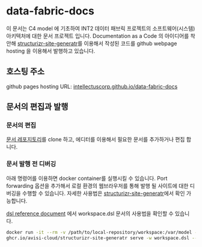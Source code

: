# data-fabric-docs

이 문서는 C4 model 에 기초하여 INT2 데이터 패브릭 프로젝트의 소프트웨어(시스템) 아키텍처에 대한 문서 프로젝트 입니다.
Documentation as a Code 의 아이디어를 착안해 [structurizr-site-generatr](https://github.com/avisi-cloud/structurizr-site-generatr)를 이용해서 작성된 코드를 github webpage hosting 을 이용해서 발행하고 있습니다.

## 호스팅 주소
github pages hosting URL: [intellectuscorp.github.io/data-fabric-docs](https://intellectuscorp.github.io/data-fabric-docs/master)

## 문서의 편집과 발행

### 문서의 편집
[문서 레포지토리](./)를 clone 하고, 에디터를 이용해서 필요한 문서를 추가하거나 편집 합니다.

### 문서 발행 전 디버깅
아래 명령어를 이용하면 docker container를 실행시킬 수 있습니다. Port forwarding 옵션을 추가해서 로컬 환경의 웹브라우저를 통해 발행 될 사이트에 대한 디버깅을 수행할 수 있습니다. 자세한 사용법은 [structurizr-site-generatr](https://github.com/avisi-cloud/structurizr-site-generatr)에서 확인 가능합니다.

[dsl reference document](https://github.com/structurizr/dsl/blob/master/docs/language-reference.md) 에서 workspace.dsl 문서의 사용법을 확인할 수 있습니다.


```bash
docker run -it --rm -v /path/to/local-repository/workspace:/var/model -p 8080:8080 \
ghcr.io/avisi-cloud/structurizr-site-generatr serve -w workspace.dsl --assets-dir docs/assets
```
